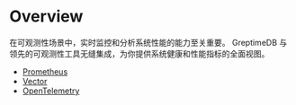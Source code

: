 # Overview

在可观测性场景中，实时监控和分析系统性能的能力至关重要。
GreptimeDB 与领先的可观测性工具无缝集成，为你提供系统健康和性能指标的全面视图。

- [Prometheus](prometheus.md)
- [Vector](vector.md)
- [OpenTelemetry](opentelemetry.md)
